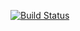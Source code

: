 [![Build Status][1]][2]

[1]: https://travis-ci.org/alexesprit/audiotool.svg?branch=master
[2]: https://travis-ci.org/alexesprit/audiotool
